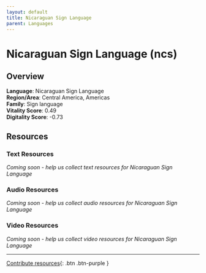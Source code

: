 ```yaml
---
layout: default
title: Nicaraguan Sign Language
parent: Languages
---
```


# Nicaraguan Sign Language (ncs)

## Overview

**Language**: Nicaraguan Sign Language  
**Region/Area**: Central America, Americas  
**Family**: Sign language  
**Vitality Score**: 0.49  
**Digitality Score**: -0.73  

## Resources

### Text Resources
*Coming soon - help us collect text resources for Nicaraguan Sign Language*

### Audio Resources
*Coming soon - help us collect audio resources for Nicaraguan Sign Language*

### Video Resources
*Coming soon - help us collect video resources for Nicaraguan Sign Language*

---

[Contribute resources](https://fairtrain.github.io/){: .btn .btn-purple }
